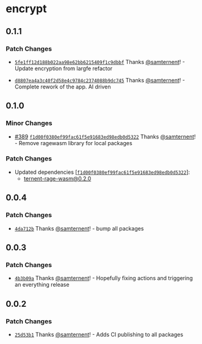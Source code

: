 # encrypt

## 0.1.1

### Patch Changes

- [`5fe1ff12d188b022aa98e62bb6215409f1c9dbbf`](https://github.com/samternent/home/commit/5fe1ff12d188b022aa98e62bb6215409f1c9dbbf) Thanks [@samternent](https://github.com/samternent)! - Update encryption from largfe refactor

- [`d8807ea4a3c40f2d58e4c9784c2374088b9dc745`](https://github.com/samternent/home/commit/d8807ea4a3c40f2d58e4c9784c2374088b9dc745) Thanks [@samternent](https://github.com/samternent)! - Complete rework of the app. AI driven

## 0.1.0

### Minor Changes

- [#389](https://github.com/samternent/home/pull/389) [`f1d00f0380ef99fac61f5e91683ed98edb0d5322`](https://github.com/samternent/home/commit/f1d00f0380ef99fac61f5e91683ed98edb0d5322) Thanks [@samternent](https://github.com/samternent)! - Remove ragewasm library for local packages

### Patch Changes

- Updated dependencies [[`f1d00f0380ef99fac61f5e91683ed98edb0d5322`](https://github.com/samternent/home/commit/f1d00f0380ef99fac61f5e91683ed98edb0d5322)]:
  - ternent-rage-wasm@0.2.0

## 0.0.4

### Patch Changes

- [`4da712b`](https://github.com/samternent/home/commit/4da712b1ffa7d134f664886b1a99d4771d2c04c6) Thanks [@samternent](https://github.com/samternent)! - bump all packages

## 0.0.3

### Patch Changes

- [`4b3b09a`](https://github.com/samternent/home/commit/4b3b09a759b54a4d861ac22d64df70e54161501b) Thanks [@samternent](https://github.com/samternent)! - Hopefully fixing actions and triggering an everything release

## 0.0.2

### Patch Changes

- [`25d53b1`](https://github.com/samternent/home/commit/25d53b1ca03ebe7905b94f69c05c30409b28a444) Thanks [@samternent](https://github.com/samternent)! - Adds CI publishing to all packages
